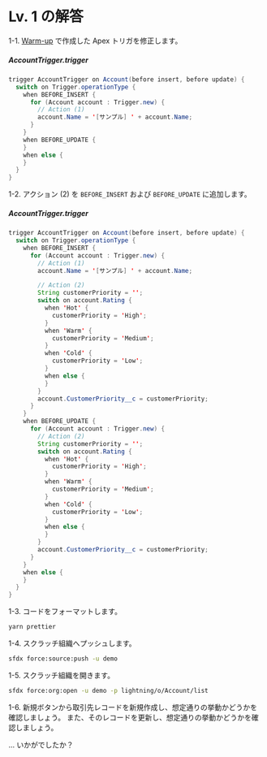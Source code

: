 # Lv. 1 の解答

1-1. [Warm-up](warm-up-answer.md) で作成した Apex トリガを修正します。

##### AccountTrigger.trigger

```java
trigger AccountTrigger on Account(before insert, before update) {
  switch on Trigger.operationType {
    when BEFORE_INSERT {
      for (Account account : Trigger.new) {
        // Action (1)
        account.Name = '[サンプル] ' + account.Name;
      }
    }
    when BEFORE_UPDATE {
    }
    when else {
    }
  }
}
```

1-2. アクション (2) を `BEFORE_INSERT` および `BEFORE_UPDATE` に追加します。

##### AccountTrigger.trigger

```java
trigger AccountTrigger on Account(before insert, before update) {
  switch on Trigger.operationType {
    when BEFORE_INSERT {
      for (Account account : Trigger.new) {
        // Action (1)
        account.Name = '[サンプル] ' + account.Name;

        // Action (2)
        String customerPriority = '';
        switch on account.Rating {
          when 'Hot' {
            customerPriority = 'High';
          }
          when 'Warm' {
            customerPriority = 'Medium';
          }
          when 'Cold' {
            customerPriority = 'Low';
          }
          when else {
          }
        }
        account.CustomerPriority__c = customerPriority;
      }
    }
    when BEFORE_UPDATE {
      for (Account account : Trigger.new) {
        // Action (2)
        String customerPriority = '';
        switch on account.Rating {
          when 'Hot' {
            customerPriority = 'High';
          }
          when 'Warm' {
            customerPriority = 'Medium';
          }
          when 'Cold' {
            customerPriority = 'Low';
          }
          when else {
          }
        }
        account.CustomerPriority__c = customerPriority;
      }
    }
    when else {
    }
  }
}
```

1-3. コードをフォーマットします。

```sh
yarn prettier
```

1-4. スクラッチ組織へプッシュします。

```sh
sfdx force:source:push -u demo
```

1-5. スクラッチ組織を開きます。

```sh
sfdx force:org:open -u demo -p lightning/o/Account/list
```

1-6. 新規ボタンから取引先レコードを新規作成し、想定通りの挙動かどうかを確認しましょう。
また、そのレコードを更新し、想定通りの挙動かどうかを確認しましょう。

... いかがでしたか？
